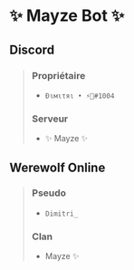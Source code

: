 # ✨ Mayze Bot ✨

## Discord
> ### Propriétaire
> - `Đιмιτяι • ⚡🦅#1004`
> ### Serveur
> - ✨ Mayze ✨

## Werewolf Online
> ### Pseudo
> - `Dimitri_`
> ### Clan
> - Mayze ✨

